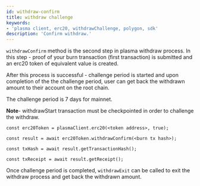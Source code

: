 ```yaml
---
id: withdraw-confirm
title: withdraw challenge
keywords: 
- 'plasma client, erc20, withdrawChallenge, polygon, sdk'
description: 'Confirm withdraw.'
---
```


`withdrawConfirm` method is the second step in plasma withdraw process. In this step - proof of your burn transaction (first transaction) is submitted and an erc20 token of equivalent value is created.

After this process is successful - challenge period is started and upon completion of the the challenge period, user can get back the withdrawn amount to their account on the root chain.

The challenge period is 7 days for mainnet.

**Note**- withdrawStart transaction must be checkpointed in order to challenge the withdraw.

```
const erc20Token = plasmaClient.erc20(<token address>, true);

const result = await erc20Token.withdrawConfirm(<burn tx hash>);

const txHash = await result.getTransactionHash();

const txReceipt = await result.getReceipt();

```

Once challenge period is completed, `withdrawExit` can be called to exit the withdraw process and get back the withdrawn amount.
